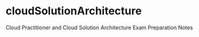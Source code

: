 # cloudSolutionArchitecture
Cloud Practitioner and Cloud Solution Architecture Exam Preparation Notes
